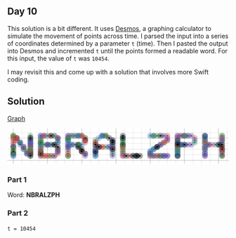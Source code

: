## Day 10

This solution is a bit different. It uses [Desmos](https://www.desmos.com/calculator/8sz3avppgb), a graphing calculator to simulate the movement of points across time. I parsed the input into a series of coordinates determined by a parameter `t` (time). Then I pasted the output into Desmos and incremented `t` until the points formed a readable word. For this input, the value of `t` was `10454`.

I may revisit this and come up with a solution that involves more Swift coding.

## Solution

[Graph](https://www.desmos.com/calculator/8sz3avppgb)

![NBRALZPH](output.png)

### Part 1

Word: **NBRALZPH**

### Part 2

`t = 10454`

